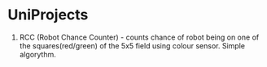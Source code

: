 # UniProjects

1. RCC (Robot Chance Counter) - counts chance of robot being on one of the squares(red/green) of the 5x5 field using colour sensor. Simple algorythm.
